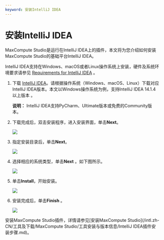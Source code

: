 ```yaml
---
keyword: 安装IntelliJ IDEA
---
```


# 安装IntelliJ IDEA

MaxCompute Studio是运行在IntelliJ IDEA上的插件，本文将为您介绍如何安装MaxCompute Studio的基础平台IntelliJ IDEA。

IntelliJ IDEA支持在Windows、macOS或者Linux操作系统上安装，硬件及系统环境要求请参见 [Requirements for IntelliJ IDEA](https://www.jetbrains.com/help/idea/2016.3/requirements-for-intellij-idea.html) 。

1.  下载 [IntelliJ IDEA](https://www.jetbrains.com/idea/?spm=5176.doc50889.2.1.0ohIYs)。请根据操作系统（Windows、macOS、Linux）下载对应IntelliJ IDEA版本。本文以Windows操作系统为例，支持IntelliJ IDEA 14.1.4以上版本 。

    **说明：** IntelliJ IDEA支持PyCharm、Ultimate版本或免费的Community版本。

2.  下载完成后，双击安装程序，进入安装界面，单击**Next**。

    ![](https://static-aliyun-doc.oss-cn-hangzhou.aliyuncs.com/assets/img/zh-CN/8245819951/p1503.png)

3.  指定安装目录后，单击**Next**。

    ![](https://static-aliyun-doc.oss-cn-hangzhou.aliyuncs.com/assets/img/zh-CN/9245819951/p1504.png)

4.  选择相应的系统类型，单击**Next** 。如下图所示。

    ![](https://static-aliyun-doc.oss-cn-hangzhou.aliyuncs.com/assets/img/zh-CN/9245819951/p1507.png)

5.  单击**Install**，开始安装。

    ![](https://static-aliyun-doc.oss-cn-hangzhou.aliyuncs.com/assets/img/zh-CN/9245819951/p1508.png)

6.  安装完成后，单击**Finish** 。

    ![](https://static-aliyun-doc.oss-cn-hangzhou.aliyuncs.com/assets/img/zh-CN/9245819951/p1511.png)


安装MaxCompute Studio插件，详情请参见[安装MaxCompute Studio](/intl.zh-CN/工具及下载/MaxCompute Studio/工具安装与版本信息/IntelliJ IDEA插件安装步骤.md)。

